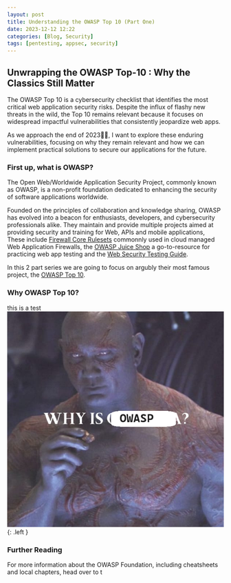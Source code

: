 ```yaml
---
layout: post
title: Understanding the OWASP Top 10 (Part One)
date: 2023-12-12 12:22
categories: [Blog, Security]
tags: [pentesting, appsec, security] 
---
```


## Unwrapping the OWASP Top-10 : Why the Classics Still Matter

The OWASP Top 10 is a cybersecurity checklist that identifies the most critical web application security risks. Despite the influx of flashy new threats in the wild, the Top 10 remains relevant because it focuses on widespread impactful vulnerabilities that consistently jeopardize web apps. 

As we approach the end of 2023🎄✨, I want to explore these enduring vulnerabilities, focusing on why they remain relevant and how we can implement practical solutions to secure our applications for the future.

### First up, what is OWASP?
The Open Web/Worldwide Application Security Project, commonly known as OWASP, is a non-profit foundation dedicated to enhancing the security of software applications worldwide. 

Founded on the principles of collaboration and knowledge sharing, OWASP has evolved into a beacon for enthusiasts, developers, and cybersecurity professionals alike. They maintain and provide multiple projects aimed at providing security and training for Web, APIs and mobile applications, These include [Firewall Core Rulesets](https://owasp.org/www-project-modsecurity-core-rule-set/) commonnly used in cloud managed Web Application Firewalls, the [OWASP Juice Shop](https://owasp.org/www-project-juice-shop/) a go-to-resource for practicing web app testing and the [Web Security Testing Guide](https://owasp.org/www-project-web-security-testing-guide/). 

In this 2 part series we are going to focus on argubly their most famous project, the [OWASP Top 10](https://owasp.org/www-project-top-ten/).

### Why OWASP Top 10?

this is a test 
![Why is OWASP](../assets/img/OWASP-top-10/Why-is-OWASP.png){: .left }


### Further Reading

For more information about the OWASP Foundation, including cheatsheets and local chapters, head over to t